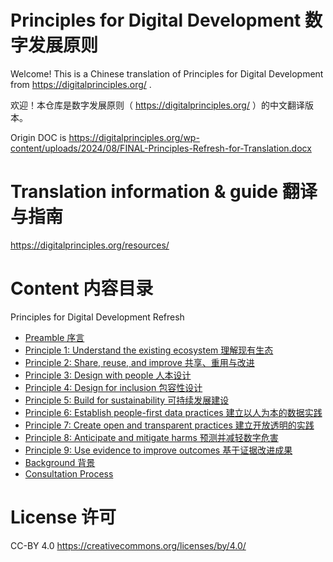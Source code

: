 # Principles for Digital Development 数字发展原则

Welcome! This is a Chinese translation of Principles for Digital Development from <https://digitalprinciples.org/> .

欢迎！本仓库是数字发展原则（ https://digitalprinciples.org/ ）的中文翻译版本。

Origin DOC is https://digitalprinciples.org/wp-content/uploads/2024/08/FINAL-Principles-Refresh-for-Translation.docx 


# Translation information & guide 翻译与指南 

https://digitalprinciples.org/resources/


# Content 内容目录

Principles for Digital Development Refresh 
- [Preamble 序言](0-preamble.md)
- [Principle 1: Understand the existing ecosystem 理解现有生态](1-understand-the-existing-ecosystem.md)
- [Principle 2: Share, reuse, and improve 共享、重用与改进](2-share-reuse-and-improve.md)
- [Principle 3: Design with people 人本设计](3-design-with-people.md)
- [Principle 4: Design for inclusion 包容性设计](4-design-for-inclusion.md)
- [Principle 5: Build for sustainability 可持续发展建设](5-build-for-sustainability.md)
- [Principle 6: Establish people-first data practices 建立以人为本的数据实践](6-establish-people-first-data-practices.md)
- [Principle 7: Create open and transparent practices 建立开放透明的实践](7-create-open-and-transparent-practices.md)
- [Principle 8: Anticipate and mitigate harms 预测并减轻数字危害 ](8-anticipate-and-mitigate-harms.md)
- [Principle 9: Use evidence to improve outcomes 基于证据改进成果 ](9-use-evidence-to-improve-outcomes.md)
- [Background 背景](background.md)
- [Consultation Process ](process.md)


# License 许可 

CC-BY 4.0 https://creativecommons.org/licenses/by/4.0/
